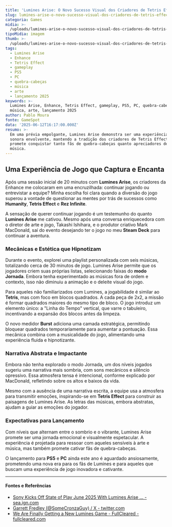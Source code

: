 ```yaml
---
title: 'Lumines Arise: O Novo Sucesso Visual dos Criadores de Tetris Effect'
slug: lumines-arise-o-novo-sucesso-visual-dos-criadores-de-tetris-effect
categoria: Games
midia: >-
  /uploads/lumines-arise-o-novo-sucesso-visual-dos-criadores-de-tetris-effect-thumb.jpg
tipoMidia: imagem
thumb: >-
  /uploads/lumines-arise-o-novo-sucesso-visual-dos-criadores-de-tetris-effect-thumb.jpg
tags:
  - Lumines Arise
  - Enhance
  - Tetris Effect
  - gameplay
  - PS5
  - PC
  - quebra-cabeças
  - música
  - arte
  - lançamento 2025
keywords: >-
  Lumines Arise, Enhance, Tetris Effect, gameplay, PS5, PC, quebra-cabeças,
  música, arte, lançamento 2025
author: Pablo Moura
fonte: GameSpot
data: '2025-06-12T16:17:00.000Z'
resumo: >-
  Em uma prévia empolgante, Lumines Arise demonstra ser uma experiência visual e
  sonora envolvente, mantendo a tradição dos criadores de Tetris Effect. O jogo
  promete conquistar tanto fãs de quebra-cabeças quanto apreciadores de arte e
  música.
---
```


## Uma Experiência de Jogo que Captura e Encanta

Após uma sessão inicial de 20 minutos com **Lumines Arise**, os criadores da Enhance me colocaram em uma encruzilhada: continuar jogando ou entrevistar a equipe? Minha escolha foi clara quando a diversão do jogo superou a vontade de questionar as mentes por trás de sucessos como **Humanity**, **Tetris Effect** e **Rez Infinite**.

A sensação de querer continuar jogando é um testemunho do quanto **Lumines Arise** me cativou. Mesmo após uma conversa enriquecedora com o diretor de arte e jogo, Takashi Ishihara, e o produtor criativo Mark MacDonald, saí do evento desejando ter o jogo no meu **Steam Deck** para continuar a aventura.

### Mecânicas e Estética que Hipnotizam

Durante o evento, explorei uma playlist personalizada com seis músicas, totalizando cerca de 30 minutos de jogo. Lumines Arise permite que os jogadores criem suas próprias listas, selecionando faixas do **modo Jornada**. Embora tenha experimentado as músicas fora de ordem e contexto, isso não diminuiu a animação e o deleite visual do jogo.

Para aqueles não familiarizados com Lumines, a jogabilidade é similar ao **Tetris**, mas com foco em blocos quadrados. A cada peça de 2x2, a missão é formar quadrados maiores do mesmo tipo de bloco. O jogo introduz um elemento único: a "Linha do Tempo" vertical, que varre o tabuleiro, incentivando a expansão dos blocos antes da limpeza.

O novo medidor **Burst** adiciona uma camada estratégica, permitindo bloquear quadrados temporariamente para aumentar a pontuação. Essa mecânica combina com a musicalidade do jogo, alimentando uma experiência fluida e hipnotizante.

### Narrativa Abstrata e Impactante

Embora não tenha explorado o modo Jornada, um dos níveis jogados sugeriu uma narrativa mais sombria, com sons mecânicos e silêncio opressivo. Essa atmosfera tensa é intencional, conforme explicado por MacDonald, refletindo sobre os altos e baixos da vida.

Mesmo com a ausência de uma narrativa escrita, a equipe usa a atmosfera para transmitir emoções, inspirando-se em **Tetris Effect** para construir as paisagens de Lumines Arise. As letras das músicas, embora abstratas, ajudam a guiar as emoções do jogador.

### Expectativas para Lançamento

Com níveis que alternam entre o sombrio e o vibrante, Lumines Arise promete ser uma jornada emocional e visualmente espetacular. A experiência é projetada para ressoar com aqueles sensíveis à arte e música, mas também promete cativar fãs de quebra-cabeças.

O lançamento para **PS5** e **PC** ainda este ano é aguardado ansiosamente, prometendo uma nova era para os fãs de Lumines e para aqueles que buscam uma experiência de jogo inovadora e cativante.

---

#### Fontes e Referências

- [Sony Kicks Off State of Play June 2025 With Lumines Arise ... - sea.ign.com](https://sea.ign.com/lumines-arise/228474/news/sony-kicks-off-state-of-play-june-2025-with-lumines-arise-announcement)
- [Garrett Fredley (@SomeCronzaGuy) / X - twitter.com](https://twitter.com/SomeCronzaGuy)
- [We Are Finally Getting a New Lumines Game - FullCleared - fullcleared.com](https://fullcleared.com/news/we-are-finally-getting-a-new-lumines-game/)
